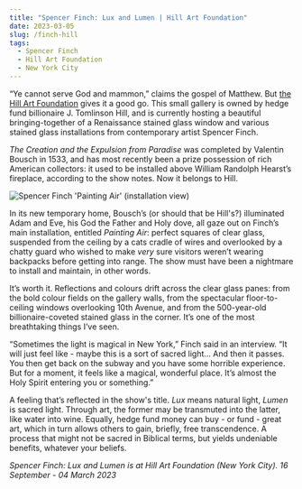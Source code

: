 ```yaml
---
title: "Spencer Finch: Lux and Lumen | Hill Art Foundation"
date: 2023-03-05
slug: /finch-hill
tags:
  - Spencer Finch
  - Hill Art Foundation
  - New York City
---
```


“Ye cannot serve God and mammon,” claims the gospel of Matthew. But [the Hill Art Foundation](https://hillartfoundation.org/art/exhibitions/view/lux-and-lumen/) gives it a good go. This small gallery is owned by hedge fund billionaire J. Tomlinson Hill, and is currently hosting a beautiful bringing-together of a Renaissance stained glass window and various stained glass installations from contemporary artist Spencer Finch.

*The Creation and the Expulsion from Paradise* was completed by Valentin Bousch in 1533, and has most recently been a prize possession of rich American collectors: it used to be installed above William Randolph Hearst’s fireplace, according to the show notes. Now it belongs to Hill.

![Spencer Finch 'Painting Air' (installation view)](/finch-hill-1.jpeg)

In its new temporary home, Bousch’s (or should that be Hill's?) illuminated Adam and Eve, his God the Father and Holy dove, all gaze out on Finch’s main installation, entitled *Painting Air*: perfect squares of clear glass, suspended from the ceiling by a cats cradle of wires and overlooked by a chatty guard who wished to make *very* sure visitors weren’t wearing backpacks before getting into range. The show must have been a nightmare to install and maintain, in other words. 

It’s worth it. Reflections and colours drift across the clear glass panes: from the bold colour fields on the gallery walls, from the spectacular floor-to-ceiling windows overlooking 10th Avenue, and from the 500-year-old billionaire-coveted stained glass in the corner. It’s one of the most breathtaking things I’ve seen.

“Sometimes the light is magical in New York,” Finch said in an interview. “It will just feel like - maybe this is a sort of sacred light… And then it passes. You then get back on the subway and you have some horrible experience. But for a moment, it feels like a magical, wonderful place. It’s almost the Holy Spirit entering you or something.”

A feeling that’s reflected in the show's title. *Lux* means natural light, *Lumen* is sacred light. Through art, the former may be transmuted into the latter, like water into wine. Equally, hedge fund money can buy - or fund - great art, which in turn allows others to gain, briefly, free transcendence. A process that might not be sacred in Biblical terms, but yields undeniable benefits, whatever your beliefs.

*Spencer Finch: Lux and Lumen is at Hill Art Foundation (New York City). 16 September - 04 March 2023*
